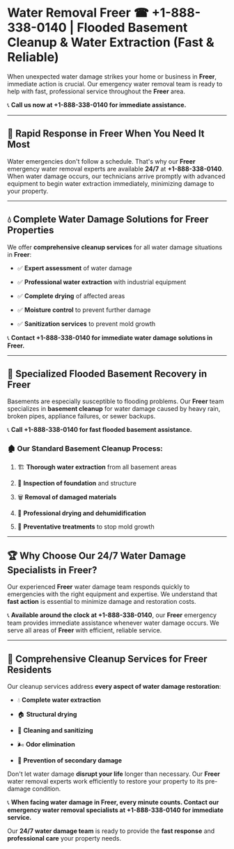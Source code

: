 # Water Removal Freer ☎ +1-888-338-0140 | Flooded Basement Cleanup & Water Extraction (Fast & Reliable)

When unexpected water damage strikes your home or business in **Freer**, immediate action is crucial. Our emergency water removal team is ready to help with fast, professional service throughout the **Freer** area. 

📞 **Call us now at +1-888-338-0140 for immediate assistance.**
---
## 🚀 Rapid Response in Freer When You Need It Most
Water emergencies don't follow a schedule. That's why our **Freer** emergency water removal experts are available **24/7** at **+1-888-338-0140**. When water damage occurs, our technicians arrive promptly with advanced equipment to begin water extraction immediately, minimizing damage to your property.
---
## 💧 Complete Water Damage Solutions for Freer Properties
We offer **comprehensive cleanup services** for all water damage situations in **Freer**:
- ✅ **Expert assessment** of water damage  
- ✅ **Professional water extraction** with industrial equipment  
- ✅ **Complete drying** of affected areas  
- ✅ **Moisture control** to prevent further damage  
- ✅ **Sanitization services** to prevent mold growth  
📞 **Contact +1-888-338-0140 for immediate water damage solutions in Freer.**
---
## 🌊 Specialized Flooded Basement Recovery in Freer
Basements are especially susceptible to flooding problems. Our **Freer** team specializes in **basement cleanup** for water damage caused by heavy rain, broken pipes, appliance failures, or sewer backups. 
📞 **Call +1-888-338-0140 for fast flooded basement assistance.**
### 🏚️ Our Standard Basement Cleanup Process:
1. 🏗️ **Thorough water extraction** from all basement areas  
2. 🔎 **Inspection of foundation** and structure  
3. 🗑️ **Removal of damaged materials**  
4. 💨 **Professional drying and dehumidification**  
5. 🚫 **Preventative treatments** to stop mold growth  
---
## 🏆 Why Choose Our 24/7 Water Damage Specialists in Freer?
Our experienced **Freer** water damage team responds quickly to emergencies with the right equipment and expertise. We understand that **fast action** is essential to minimize damage and restoration costs.
📞 **Available around the clock at +1-888-338-0140**, our **Freer** emergency team provides immediate assistance whenever water damage occurs. We serve all areas of **Freer** with efficient, reliable service.
---
## 🧹 Comprehensive Cleanup Services for Freer Residents
Our cleanup services address **every aspect of water damage restoration**:
- 💧 **Complete water extraction**  
- 🏠 **Structural drying**  
- 🧼 **Cleaning and sanitizing**  
- 🌬️ **Odor elimination**  
- 🚫 **Prevention of secondary damage**  
Don't let water damage **disrupt your life** longer than necessary. Our **Freer** water removal experts work efficiently to restore your property to its pre-damage condition.
📞 **When facing water damage in Freer, every minute counts. Contact our emergency water removal specialists at +1-888-338-0140 for immediate service.**
Our **24/7 water damage team** is ready to provide the **fast response** and **professional care** your property needs.
